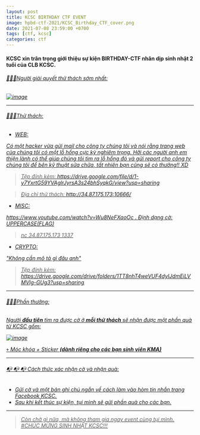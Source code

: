 ```yaml
---
layout: post
title: KCSC BIRTHDAY CTF EVENT
image: hpbd-ctf-2021/KCSC_Birthday_CTF_cover.png
date: 2021-07-08 23:59:00 +0700
tags: [ctf, kcsc]
categories: ctf
---
```


#### KCSC xin trân trọng giới thiệu sự kiện BIRTHDAY-CTF nhân dịp sinh nhật 2 tuổi của CLB KCSC.



###### <i><u> 🚩🚩🚩Người giải quyết thử thách sớm nhất: <u><i>



![image](https://user-images.githubusercontent.com/85006768/128654645-f351fe49-bca2-44b6-ae8d-04e9cc04a828.png)

---	

###### <i><u>🔫🔫🔫Thử thách: <u><i>


* WEB:
  
Có một hacker vừa gửi mail cho công ty chúng tôi và nói rằng trang web của chúng tôi có một lỗ hổng cực kỳ nghiêm trọng. Hỡi các người anh em thiện lành có thể giúp chúng tôi tìm ra lỗ hổng đó và gửi report cho công ty chúng tôi để bên kỹ thuật sửa chữa, tất nhiên bạn cũng sẽ có thưởng!! XD

> Tệp đính kèm: https://drive.google.com/file/d/1-y7YxrtG59YVAglrJyrsA3s24bhSyqkG/view?usp=sharing
  
> Địa chỉ thử thách: http://34.87.175.173:10666/

* MISC:

https://www.youtube.com/watch?v=Wu8NeFXaoOc . Định dạng cờ: UPPERCASE(FLAG)

> nc 34.87.175.173 1337

* CRYPTO:

"Không cần mô tả gì đâu anh"

> Tệp đính kèm: https://drive.google.com/drive/folders/1TT8nhT4weVUF4dyIJdmEiLVMVlg-GUg3?usp=sharing

---

###### <i><u>🎁🎁🎁Phần thưởng: <u><i>
Người **đầu tiên** tìm ra được cờ ở **mỗi thử thách** sẽ nhận được một phần quà từ KCSC gồm:


![image](https://user-images.githubusercontent.com/85006768/128601125-abcadc1e-7ef6-47cb-90dc-1294d0dbe528.png)

`+` Móc khóa + Sticker **(dành riêng cho các bạn sinh viên KMA)**  

---

###### <i><u>📭 📭 📭 Cách thức xác nhận cờ và nhận quà: <u><i>
+ Gửi cờ và một bản ghi chú ngắn về cách làm vào hòm tin nhắn trang [Facebook KCSC](https://www.facebook.com/kmase.club).
+ Sau khi kết thúc sự kiện, tụi mình sẽ gửi phần quà cho các bạn.

---

> Còn chờ gì nữa, mà không tham gia ngay event cùng tụi mình. 
#CHÚC MỪNG SINH NHẬT KCSC!!!
